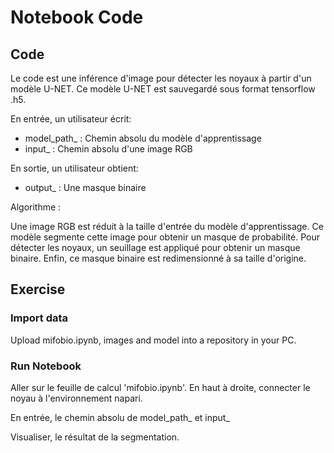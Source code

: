 # Notebook Code

## Code

Le code est une inférence d'image pour détecter les noyaux à partir d'un modèle U-NET. Ce modèle U-NET est sauvegardé sous format tensorflow .h5. 

En entrée, un utilisateur écrit:

- model_path_ : Chemin absolu du modèle d'apprentissage
- input_ : Chemin absolu d'une image RGB

En sortie, un utilisateur obtient:

- output_ : Une masque binaire

Algorithme : 

Une image RGB est réduit à la taille d'entrée du modèle d'apprentissage. Ce modèle segmente cette image pour obtenir un masque de probabilité. Pour détecter les noyaux, un seuillage est appliqué pour obtenir un masque binaire. Enfin, ce masque binaire est redimensionné à sa taille d'origine.


## Exercise

### Import data

Upload mifobio.ipynb, images and model into a repository in your PC.

### Run Notebook

Aller sur le feuille de calcul 'mifobio.ipynb'.
En haut à droite, connecter le noyau à l'environnement napari.

En entrée, le chemin absolu de model_path_ et input_

Visualiser, le résultat de la segmentation.


